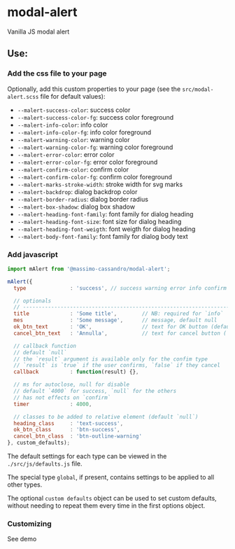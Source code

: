 # modal-alert
Vanilla JS modal alert

## Use:

### Add the css file to your page

Optionally, add this custom properties to your page (see the `src/modal-alert.scss` file for default values):

* `--malert-success-color`: success color
* `--malert-success-color-fg`: success color foreground
* `--malert-info-color`: info color
* `--malert-info-color-fg`: info color foreground
* `--malert-warning-color`: warning color
* `--malert-warning-color-fg`: warning color foreground
* `--malert-error-color`: error color
* `--malert-error-color-fg`: error color foreground
* `--malert-confirm-color`: confirm color
* `--malert-confirm-color-fg`: confirm color foreground
* `--malert-marks-stroke-width`: stroke width for svg marks
* `--malert-backdrop`: dialog backdrop color
* `--malert-border-radius`: dialog border radius
* `--malert-box-shadow`: dialog box shadow
* `--malert-heading-font-family`: font family for dialog heading
* `--malert-heading-font-size`: font size for dialog heading
* `--malert-heading-font-weigth`: font weigth for dialog heading
* `--malert-body-font-family`: font family for dialog body text

### Add javascript

```javascript
import mAlert from '@massimo-cassandro/modal-alert';

mAlert({
  type              : 'success', // success warning error info confirm

  // optionals
  // -------------------------------------------------------------------------
  title             : 'Some title',        // NB: required for `info`
  mes               : 'Some message',      // message, default null
  ok_btn_text       : 'OK',                // text for OK button (default `OK`)
  cancel_btn_text   : 'Annulla',           // text for cancel button (`confirm` only)

  // callback function
  // default `null`
  // the `result` argument is available only for the confim type
  // `result` is `true` if the user confirms, `false` if they cancel
  callback          : function(result) {}, 

  // ms for autoclose, null for disable
  // default `4000` for success, `null` for the others
  // has not effects on `confirm`
  timer             : 4000,

  // classes to be added to relative element (default `null`)
  heading_class     : 'text-success',
  ok_btn_class      : 'btn-success',
  cancel_btn_class  : 'btn-outline-warning'
}, custom_defaults);
```

The default settings for each type can be viewed in the `./src/js/defaults.js` file.

The special type `global`, if present, contains settings to be applied to all other types.

The optional `custom defaults` object can be used to set custom defaults, without needing 
to repeat them every time in the first options object.

### Customizing

See demo
